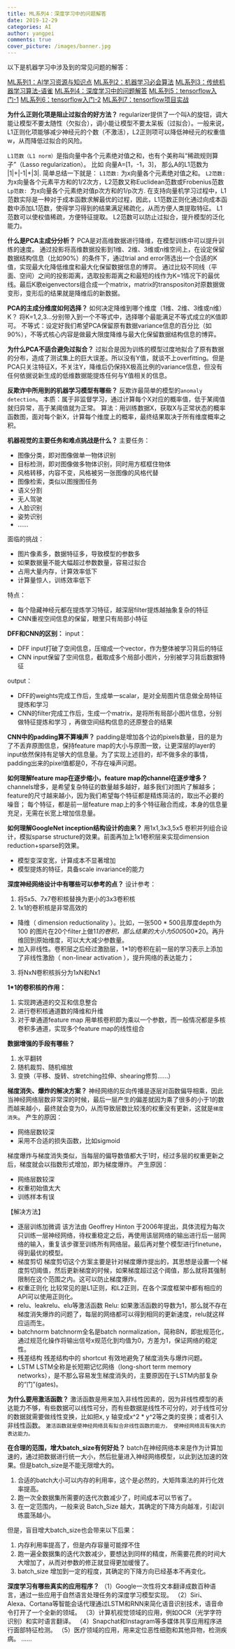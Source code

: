 ```yaml
---
title: ML系列4：深度学习中的问题解答
date: 2019-12-29
categories: AI
author: yangpei
comments: true
cover_picture: /images/banner.jpg
---
```


以下是机器学习中涉及到的常见问题的解答：

<!-- more -->

[ML系列1：AI学习资源与知识点](https://iloveyou11.github.io/2019/12/04/ML-01/)
[ML系列2：机器学习必会算法](https://iloveyou11.github.io/2019/12/10/ML-02/)
[ML系列3：传统机器学习算法-语雀](https://iloveyou11.github.io/2019/12/15/ML-03/)
[ML系列4：深度学习中的问题解答](https://iloveyou11.github.io/2019/12/29/ML-04/)
[ML系列5：tensorflow入门-1](https://iloveyou11.github.io/2020/01/02/ML-05/)
[ML系列6：tensorflow入门-2](https://iloveyou11.github.io/2020/01/10/ML-06/)
[ML系列7：tensorflow项目实战](https://iloveyou11.github.io/2020/01/30/ML-07/)

**为什么正则化项是阻止过拟合的好方法？**
regularizer提供了一个叫λ的旋钮，调大能让模型不要太随性（欠拟合），调小能让模型不要太呆板（过拟合）。一般来说，L1正则化项能够减少神经元的个数（不激活），L2正则项可以降低神经元的权重值w，从而降低过拟合的风险。

`L1范数（L1 norm）`是指向量中各个元素绝对值之和，也有个美称叫“稀疏规则算子”（Lasso regularization）。
比如 向量A=[1，-1，3]， 那么A的L1范数为 |1|+|-1|+|3|.
简单总结一下就是：
`L1范数:` 为x向量各个元素绝对值之和。
`L2范数: `为x向量各个元素平方和的1/2次方，L2范数又称Euclidean范数或Frobenius范数
`Lp范数: `为x向量各个元素绝对值p次方和的1/p次方.
在支持向量机学习过程中，L1范数实际是一种对于成本函数求解最优的过程，因此，L1范数正则化通过向成本函数中添加L1范数，使得学习得到的结果满足稀疏化，从而方便人类提取特征。
L1范数可以使权值稀疏，方便特征提取。
L2范数可以防止过拟合，提升模型的泛化能力。

**什么是PCA主成分分析？**
PCA是对高维数据进行降维，在模型训练中可以提升训练的速度。
通过投影将高维数据投影到1维、2维、3维或n维空间上，在设定保留数据结构信息（比如90%）的条件下，通过trial and error筛选出一个合适的K值，实现最大化降低维度和最大化保留数据信息的博弈。
通过比较不同线（平面、空间）之间的投影距离，选取投影距离之和最短的线作为K=1情况下的最优线。最后K歌eigenvectors组合成一个matrix，matrix的transpositon对原数据做变形，变形后的结果就是降维后的新数据。

**PCA的主成分维度如何选择？**
如何决定降维到哪个维度（1维、2维、3维或n维）K？
将K=1,2,3...分别带入到一个不等式中，选择哪个最能满足不等式成立的K值即可。
不等式：设定好我们希望PCA保留原有数据variance信息的百分比（如90%），不等式核心内容是做最大限度降维与最大化保留数据结构信息的博弈。

**为什么PCA不适合避免过拟合？**
过拟合是因为训练的模型过度地拟合了原有数据的分布，造成了测试集上的巨大误差。所以没有Y值，就谈不上overfitting。但是PCA只关注特征X，不关注Y，降维后仍保持X极高比例的variance信息，但没有任何依据说新生成的低维数据能提炼任何与Y值相关的信息。

**反欺诈中所用到的机器学习模型有哪些？**
反欺诈最简单的模型的`anomaly detection`。
本质：属于非监督学习，通过计算每个X对应的概率值，低于某阈值就归异常，高于某阈值就为正常。
算法：用训练数据X，获取X与正常状态的概率函数图，面对每个新X，计算每个维度上的概率，最终结果取决于所有维度概率之积。

**机器视觉的主要任务和难点挑战是什么？**
主要任务：
- 图像分类，即对图像做单一物体识别
- 目标检测，即对图像做多物体识别，同时用方框框住物体
- 风格转移，内容不变，风格被另一张图像的风格代替
- 图像检索，类似以图搜图任务
- 语义分割
- 无人驾驶
- 人脸识别
- 姿势识别
- ……

面临的挑战：
- 图片像素多，数据特征多，导致模型的参数多
- 如果数据量不能大幅超过参数数量，容易过拟合
- 占用大量内存，计算效率低下
- 计算量惊人，训练效率低下

特点：
- 每个隐藏神经元都在提炼学习特征，越深层filter提炼越抽象复杂的特征
- CNN重视空间信息的保留，眼里只有局部小特征

**DFF和CNN的区别：**
input：
- DFF input打破了空间信息，压缩成一个vector，作为整体被学习背后的特征
- CNN input保留了空间信息，截取成多个局部小图片，分别被学习背后数据特征

output：
- DFF的weights完成工作后，生成单一scalar，是对全局图片信息做全局特征提炼和学习
- CNN的filter完成工作后，生成一个matrix，是将所有局部小图片信息，分别做特征提炼和学习
，再做空间结构信息的还原整合的结果

**CNN中的padding算不算噪声？**
padding是增加各个边的pixels数量，目的是为了不丢弃原图信息，保持feature map的大小与原图一致，让更深层的layer的input依然保持有足够大的信息量。为了实现上述目的，却不做多余的事情，padding出来的pixel值都是0，不存在噪声问题。

**如何理解feature map在逐步缩小，feature map的channel在逐步增多？**
channels增多，是希望复杂特征的数量越多越好，越多我们对图片了解越多；
feature的尺寸越来越小，因为我们希望每个特征都是精炼简洁的，取出不必要的噪音；
每个特征，都是前一层feature map上的多个特征融合而成，本身的信息量充足，无需在长宽上增加信息量。

**如何理解GoogleNet inception结构设计的由来？**
用1x1,3x3,5x5 卷积并列组合设计，模拟sparse structure的效果。前面再加上1x1卷积层来实现dimension reduction+sparse的效果。
- 模型变深变宽，计算成本不显著增加
- 模型提炼的特征，具备scale invariance的能力

**深度神经网络设计中有哪些可以参考的点？**
设计参考：
1. 将5x5、7x7卷积核替换为更小的3x3卷积核
2. 1x1的卷积核是非常高效的
- 降维（ dimension reductionality ）。比如，一张500 * 500且厚度depth为100 的图片在20个filter上做1*1的卷积，那么结果的大小为500*500*20。再升维回到原始维度，可以大大减少参数量。
- 加入非线性。卷积层之后经过激励层，1*1的卷积在前一层的学习表示上添加了非线性激励（ non-linear activation ），提升网络的表达能力；
3. 将NxN卷积核拆分为1xN和Nx1

**1*1的卷积核的作用：**
1. 实现跨通道的交互和信息整合
2. 进行卷积核通道数的降维和升维
3. 对于单通道feature map 用单核卷积即为乘以一个参数，而一般情况都是多核卷积多通道，实现多个feature map的线性组合

**数据增强的手段有哪些？**
1. 水平翻转
2. 随机裁剪、随机缩放
3. 变换（平移、旋转、stretching拉伸、shearing修剪……）

**梯度消失、爆炸的解决方案？**
神经网络的反向传播是逐层对函数偏导相乘，因此当神经网络层数非常深的时候，最后一层产生的偏差就因为乘了很多的小于1的数而越来越小，最终就会变为0，从而导致层数比较浅的权重没有更新，这就是`梯度消失`。
产生的原因：
- 网络层数较深
- 采用不合适的损失函数，比如sigmoid

梯度爆炸与梯度消失类似，当每层的偏导数值都大于1时，经过多层的权重更新之后，梯度就会以指数形式增加，即为梯度爆炸。
产生原因：
- 网络层数较深
- 权重初始值太大
- 训练样本有误

【解决方法】
- 逐层训练加微调
该方法由 Geoffrey Hinton 于2006年提出，具体流程为每次只训练一层神经网络，待权重稳定之后，再使用该层网络的输出进行后一层网络的输入，重复该步骤至训练所有网络层。最后再对整个模型进行finetune，得到最优的模型。
- 梯度剪切
梯度剪切这个方案主要是针对梯度爆炸提出的，其思想是设置一个梯度剪切阈值，然后更新梯度的时候，如果梯度超过这个阈值，那么就将其强制限制在这个范围之内。这可以防止梯度爆炸。
- 权重正则化
比较常见的是L1正则，和L2正则，在各个深度框架中都有相应的API可以使用正则化。
- relu、leakrelu、elu等激活函数
Relu: 如果激活函数的导数为1，那么就不存在梯度消失爆炸的问题了，每层的网络都可以得到相同的更新速度，relu就这样应运而生。
- batchnorm
batchnorm全名是batch normalization，简称BN，即批规范化，通过规范化操作将输出信号x规范化到均值为0，方差为1，保证网络的稳定性。
- 残差结构
残差结构中的 shortcut 有效地避免了梯度消失与爆炸问题。
- LSTM
LSTM全称是长短期记忆网络（long-short term memory networks），是不那么容易发生梯度消失的，主要原因在于LSTM内部复杂的“门”(gates)。

**为什么要用激活函数？**
激活函数是用来加入非线性因素的，因为非线性模型的表达能力不够，有些数据可以线性可分，而有些数据是线性不可分的，对于线性可分的数据就需要做线性变换，比如把x, y 轴变成x^2 * y^2等之类的变换；或者引入非线性函数。
`激活函数就是使神经网络具有拟合非线性函数的能力， 使神经网络具有强大的表达能力。`

**在合理的范围，增大batch_size有何好处？**
batch在神经网络本来是作为计算加速的，通过把数据进行统一大小，然后批量进入神经网络模型，以此到达加速的效果。但是batch_size是不能无限增大的。
1.  合适的batch大小可以内存的利用率，这个是必然的，大矩阵乘法的并行化效率提高。
2. 跑一次全数据集所需要的迭代次数减少了，时间成本可以节省了。
3. 在一定范围内，一般来说 Batch_Size 越大，其确定的下降方向越准，引起训练震荡越小。

但是，盲目增大batch_size也会带来以下后果：
1.  内存利用率提高了，但是内存容量可能撑不住
2. 跑一遍全数据集的迭代次数减少，要想达到同样的精度，所需要花费的时间大大增加了，从而对参数的修正就显得更加缓慢了。
3. batch_size 增加到一定的程度，其确定的下降方向已经基本不再变化。

**深度学习有哪些真实的应用程序？**
（1）Google一次性将文本翻译成数百种语言，通过一些应用于自然语言处理任务的深度学习模型实现。
（2）Siri、Alexa、Cortana等智能会话代理通过LSTM和RNN来简化语音识别技术，语音命令打开了一个全新的领域。
（3）计算机视觉领域的应用，例如OCR（光学字符识别）和实时语言翻译。
（4）Snapchat和Instagram等多媒体共享应用程序进行面部特征检测。
（5）医疗领域的应用，用来定位恶性细胞和其他异物，检测疾病。
……